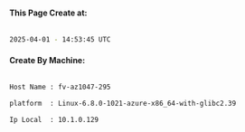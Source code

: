 
   
#### This Page Create at:

```bash

2025-04-01 - 14:53:45 UTC

```

#### Create By Machine:

```bash

Host Name : fv-az1047-295

platform  : Linux-6.8.0-1021-azure-x86_64-with-glibc2.39

Ip Local  : 10.1.0.129

```

